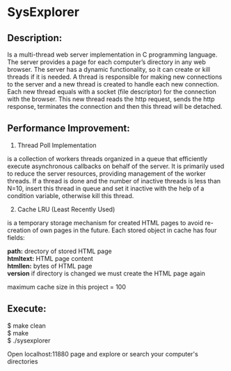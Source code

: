 # SysExplorer


Description:
------------

Is a multi-thread web server implementation in C programming language. The server 
provides a page  for each computer’s directory in any web browser. The server has
a dynamic functionality, so it can create or kill threads if it is needed. A thread
is responsible for making new connections to the server and a new thread is created
to handle each new connection. Each new thread equals with a socket (file descriptor)
for the connection with the browser. This new thread reads the http request, sends 
the http response, terminates the connection and then this thread will be detached.   


Performance Improvement:
------------------------

1. Thread Poll Implementation

is a collection of workers threads organized in a queue that efficiently execute 
asynchronous callbacks on behalf of the server. It is primarily used to reduce 
the server resources, providing management of the worker threads. If a thread is
done and the number of inactive threads is less than N=10, insert this thread in
queue and set it inactive with the help of a condition variable, otherwise kill
this thread.

2. Cache LRU (Least Recently Used)

is a temporary storage mechanism for created HTML pages to avoid re-creation of
own pages in the future. Each stored object in cache has four fields:

<b>path:</b>          drectory of stored HTML page <br>
<b>htmltext:</b>      HTML page content <br> 
<b>htmllen:</b>       bytes of HTML page <br>
<b>version</b>        if directory is changed we must create the HTML page again <br>

maximum cache size in this project = 100


Execute:
--------

$ make clean <br>
$ make <br>
$ ./sysexplorer <br>

Open localhost:11880 page and explore or search your computer's directories

